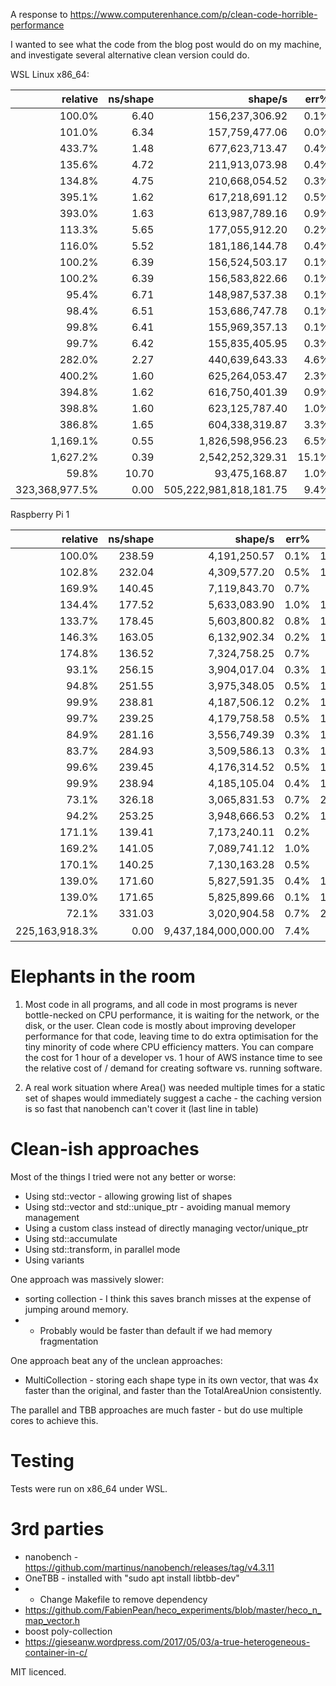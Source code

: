A response to https://www.computerenhance.com/p/clean-code-horrible-performance

I wanted to see what the code from the blog post would do on my machine, and investigate several alternative clean version could do.

WSL Linux x86_64:

| relative |            ns/shape |             shape/s |    err% |       ins/shape |       cyc/shape |    IPC |      bra/shape |   miss% |     total | benchmark
|---------:|--------------------:|--------------------:|--------:|----------------:|----------------:|-------:|---------------:|--------:|----------:|:----------
|   100.0% |                6.40 |      156,237,306.92 |    0.1% |           13.50 |           27.97 |  0.483 |           3.00 |   25.0% |      4.04 | `TotalAreaVTBL`
|   101.0% |                6.34 |      157,759,477.06 |    0.0% |           11.25 |           27.72 |  0.406 |           2.25 |   33.3% |      3.97 | `TotalAreaVTBL4`
|   433.7% |                1.48 |      677,623,713.47 |    0.4% |            9.25 |            6.44 |  1.436 |           2.00 |    0.0% |      0.93 | `Heterogeneous`
|   135.6% |                4.72 |      211,913,073.98 |    0.4% |           13.25 |           20.62 |  0.643 |           4.00 |   19.1% |      2.96 | `TotalAreaSwitch`
|   134.8% |                4.75 |      210,668,054.52 |    0.3% |           11.19 |           20.72 |  0.540 |           3.44 |   22.3% |      2.99 | `TotalAreaSwitch4`
|   395.1% |                1.62 |      617,218,691.12 |    0.5% |            8.00 |            7.06 |  1.133 |           1.00 |    0.0% |      1.02 | `TotalAreaUnion`
|   393.0% |                1.63 |      613,987,789.16 |    0.9% |            4.75 |            7.09 |  0.670 |           0.25 |    0.0% |      1.05 | `TotalAreaUnion4`
|   113.3% |                5.65 |      177,055,912.20 |    0.2% |           13.25 |           24.67 |  0.537 |           4.00 |   19.1% |      3.54 | `TotalAreaSwitchPtr`
|   116.0% |                5.52 |      181,186,144.78 |    0.4% |           11.03 |           24.10 |  0.458 |           3.25 |   23.7% |      3.49 | `TotalAreaSwitchPtr4`
|   100.2% |                6.39 |      156,524,503.17 |    0.1% |           13.50 |           27.92 |  0.483 |           3.00 |   25.0% |      4.01 | `RawVector`
|   100.2% |                6.39 |      156,583,822.66 |    0.1% |           13.50 |           27.92 |  0.484 |           3.00 |   25.0% |      4.00 | `UniqueVector`
|    95.4% |                6.71 |      148,987,537.38 |    0.1% |           25.50 |           29.37 |  0.868 |           5.00 |   15.0% |      4.20 | `Variant Lambda`
|    98.4% |                6.51 |      153,686,747.78 |    0.1% |           23.50 |           28.47 |  0.826 |           5.00 |   15.0% |      4.10 | `Variant Struct`
|    99.8% |                6.41 |      155,969,357.13 |    0.1% |           13.50 |           28.02 |  0.482 |           3.00 |   25.0% |      4.02 | `Shape Collection`
|    99.7% |                6.42 |      155,835,405.95 |    0.3% |           13.50 |           28.02 |  0.482 |           3.00 |   25.0% |      4.04 | `Accumulate`
|   282.0% |                2.27 |      440,639,643.33 |    4.6% |            0.92 |            8.85 |  0.104 |           0.23 |   23.4% |      1.47 | `Shape Collection Parallel`
|   400.2% |                1.60 |      625,264,053.47 |    2.3% |            1.17 |            5.79 |  0.202 |           0.23 |   23.3% |      1.01 | `Shape Collection TBB`
|   394.8% |                1.62 |      616,750,401.39 |    0.9% |            9.25 |            7.06 |  1.310 |           2.00 |    0.0% |      1.02 | `MultiCollection`
|   398.8% |                1.60 |      623,125,787.40 |    1.0% |            9.25 |            7.00 |  1.321 |           2.00 |    0.0% |      1.02 | `MultiCollectionTemplate`
|   386.8% |                1.65 |      604,338,319.87 |    3.3% |            9.25 |            7.22 |  1.281 |           2.00 |    0.0% |      1.06 | `MultiCollectionTemplateParallel`
| 1,169.1% |                0.55 |    1,826,598,956.23 |    6.5% |            1.44 |            2.04 |  0.707 |           0.21 |    0.8% |      0.35 | `MultiCollection TBB`
| 1,627.2% |                0.39 |    2,542,252,329.31 |   15.1% |            1.22 |            1.55 |  0.788 |           0.17 |    0.6% |      0.27 | `MultiCollection TBB 2`
|    59.8% |               10.70 |       93,475,168.87 |    1.0% |           13.50 |           46.56 |  0.290 |           3.00 |    0.0% |      6.76 | `SortedCollection`
|323,368,977.5% |                0.00 |505,222,981,818,181.75 |    9.4% |            0.00 |            0.00 |  0.836 |           0.00 |    0.4% |      0.01 | `Cached Collection`

Raspberry Pi 1

| relative |            ns/shape |             shape/s |    err% |     total | benchmark
|---------:|--------------------:|--------------------:|--------:|----------:|:----------
|   100.0% |              238.59 |        4,191,250.57 |    0.1% |    149.41 | `TotalAreaVTBL`
|   102.8% |              232.04 |        4,309,577.20 |    0.5% |    152.49 | `TotalAreaVTBL4`
|   169.9% |              140.45 |        7,119,843.70 |    0.7% |     88.07 | `Heterogeneous`
|   134.4% |              177.52 |        5,633,083.90 |    1.0% |    112.74 | `TotalAreaSwitch`
|   133.7% |              178.45 |        5,603,800.82 |    0.8% |    118.88 | `TotalAreaSwitch4`
|   146.3% |              163.05 |        6,132,902.34 |    0.2% |    102.17 | `TotalAreaUnion`
|   174.8% |              136.52 |        7,324,758.25 |    0.7% |     85.50 | `TotalAreaUnion4`
|    93.1% |              256.15 |        3,904,017.04 |    0.3% |    166.15 | `TotalAreaSwitchPtr`
|    94.8% |              251.55 |        3,975,348.05 |    0.5% |    157.52 | `TotalAreaSwitchPtr4`
|    99.9% |              238.81 |        4,187,506.12 |    0.2% |    155.05 | `RawVector`
|    99.7% |              239.25 |        4,179,758.58 |    0.5% |    149.88 | `UniqueVector`
|    84.9% |              281.16 |        3,556,749.39 |    0.3% |    181.69 | `Variant Lambda`
|    83.7% |              284.93 |        3,509,586.13 |    0.3% |    178.20 | `Variant Struct`
|    99.6% |              239.45 |        4,176,314.52 |    0.5% |    155.25 | `Shape Collection`
|    99.9% |              238.94 |        4,185,105.04 |    0.4% |    150.06 | `Accumulate`
|    73.1% |              326.18 |        3,065,831.53 |    0.7% |    210.22 | `Shape Collection Parallel`
|    94.2% |              253.25 |        3,948,666.53 |    0.2% |    158.67 | `Shape Collection TBB`
|   171.1% |              139.41 |        7,173,240.11 |    0.2% |     87.28 | `MultiCollection`
|   169.2% |              141.05 |        7,089,741.12 |    1.0% |     93.66 | `MultiCollectionTemplate`
|   170.1% |              140.25 |        7,130,163.28 |    0.5% |     89.44 | `MultiCollectionTemplateParallel`
|   139.0% |              171.60 |        5,827,591.35 |    0.4% |    107.72 | `MultiCollection TBB`
|   139.0% |              171.65 |        5,825,899.66 |    0.1% |    107.81 | `MultiCollection TBB 2`
|    72.1% |              331.03 |        3,020,904.58 |    0.7% |    212.68 | `SortedCollection`
|225,163,918.3% |           0.00 |9,437,184,000,000.00 |    7.4% |      0.26 | :wavy_dash: `Cached Collection`



Elephants in the room
=====================

1. Most code in all programs, and all code in most programs is never bottle-necked on CPU performance, it is waiting for the network, or the disk, or the user.
Clean code is mostly about improving developer performance for that code, leaving time to do extra optimisation for the tiny minority of code where CPU efficiency matters.
You can compare the cost for 1 hour of a developer vs. 1 hour of AWS instance time to see the relative cost of / demand for creating software vs. running software.

2. A real work situation where Area() was needed multiple times for a static set of shapes would immediately suggest a cache - the caching version is so fast that nanobench can't cover it (last line in table)

Clean-ish approaches
====================

Most of the things I tried were not any better or worse:

* Using std::vector - allowing growing list of shapes
* Using std::vector and std::unique_ptr - avoiding manual memory management
* Using a custom class instead of directly managing vector/unique_ptr
* Using std::accumulate
* Using std::transform, in parallel mode
* Using variants

One approach was massively slower:

* sorting collection - I think this saves branch misses at the expense of jumping around memory.
* * Probably would be faster than default if we had memory fragmentation

One approach beat any of the unclean approaches:

* MultiCollection - storing each shape type in its own vector, that was 4x faster than the original, and faster than the TotalAreaUnion consistently.

The parallel and TBB approaches are much faster - but do use multiple cores to achieve this.

Testing
=======

Tests were run on x86_64 under WSL.

3rd parties
===========

* nanobench - https://github.com/martinus/nanobench/releases/tag/v4.3.11
* OneTBB - installed with "sudo apt install libtbb-dev"
* * Change Makefile to remove dependency
* https://github.com/FabienPean/heco_experiments/blob/master/heco_n_map_vector.h
* boost poly-collection
* https://gieseanw.wordpress.com/2017/05/03/a-true-heterogeneous-container-in-c/

MIT licenced.

